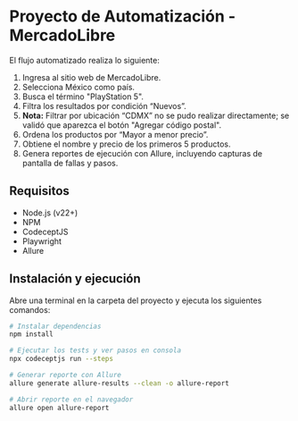 # Proyecto de Automatización - MercadoLibre

El flujo automatizado realiza lo siguiente:

1. Ingresa al sitio web de MercadoLibre.
2. Selecciona México como país.
3. Busca el término "PlayStation 5".
4. Filtra los resultados por condición “Nuevos”.
5. **Nota:** Filtrar por ubicación “CDMX” no se pudo realizar directamente; se validó que aparezca el botón "Agregar código postal".
6. Ordena los productos por “Mayor a menor precio”.
7. Obtiene el nombre y precio de los primeros 5 productos.
8. Genera reportes de ejecución con Allure, incluyendo capturas de pantalla de fallas y pasos.

## Requisitos
- Node.js (v22+)
- NPM
- CodeceptJS
- Playwright
- Allure

## Instalación y ejecución
Abre una terminal en la carpeta del proyecto y ejecuta los siguientes comandos:

```bash
# Instalar dependencias
npm install

# Ejecutar los tests y ver pasos en consola
npx codeceptjs run --steps

# Generar reporte con Allure
allure generate allure-results --clean -o allure-report

# Abrir reporte en el navegador
allure open allure-report
